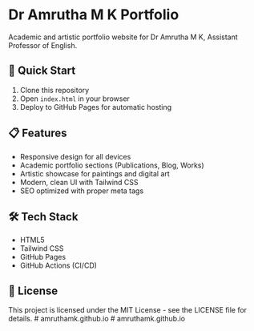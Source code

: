 # Dr Amrutha M K Portfolio

Academic and artistic portfolio website for Dr Amrutha M K, Assistant Professor of English.

## 🚀 Quick Start

1. Clone this repository
2. Open `index.html` in your browser
3. Deploy to GitHub Pages for automatic hosting

## 📋 Features

- Responsive design for all devices
- Academic portfolio sections (Publications, Blog, Works)
- Artistic showcase for paintings and digital art
- Modern, clean UI with Tailwind CSS
- SEO optimized with proper meta tags

## 🛠️ Tech Stack

- HTML5
- Tailwind CSS
- GitHub Pages
- GitHub Actions (CI/CD)

## 📄 License

This project is licensed under the MIT License - see the LICENSE file for details.
#   a m r u t h a m k . g i t h u b . i o  
 #   a m r u t h a m k . g i t h u b . i o  
 